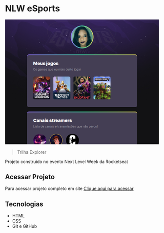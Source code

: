 # NLW eSports 

![preview](./.github/preview.png)

> Trilha Explorer

Projeto construído no evento Next Level Week da Rocketseat

## Acessar Projeto
Para acessar projeto completo em site
[Clique aqui para acessar](https://valeriasouza28.github.io/nlw-esports-explorer/)

## Tecnologias 

- HTML
- CSS
- Git e GitHub 
